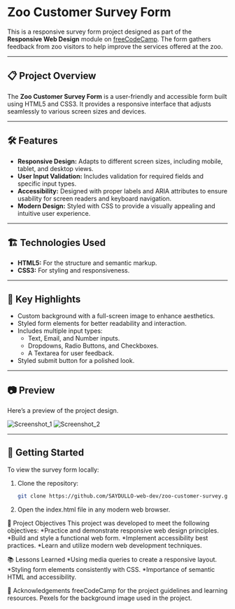 # Zoo Customer Survey Form

This is a responsive survey form project designed as part of the **Responsive Web Design** module on [freeCodeCamp](https://www.freecodecamp.org/). The form gathers feedback from zoo visitors to help improve the services offered at the zoo.

---

## 📋 Project Overview

The **Zoo Customer Survey Form** is a user-friendly and accessible form built using HTML5 and CSS3. It provides a responsive interface that adjusts seamlessly to various screen sizes and devices.

---

## 🛠️ Features

- **Responsive Design:** Adapts to different screen sizes, including mobile, tablet, and desktop views.
- **User Input Validation:** Includes validation for required fields and specific input types.
- **Accessibility:** Designed with proper labels and ARIA attributes to ensure usability for screen readers and keyboard navigation.
- **Modern Design:** Styled with CSS to provide a visually appealing and intuitive user experience.

---

## 🏗️ Technologies Used

- **HTML5:** For the structure and semantic markup.
- **CSS3:** For styling and responsiveness.

---

## 🌟 Key Highlights

- Custom background with a full-screen image to enhance aesthetics.
- Styled form elements for better readability and interaction.
- Includes multiple input types:
  - Text, Email, and Number inputs.
  - Dropdowns, Radio Buttons, and Checkboxes.
  - A Textarea for user feedback.
- Styled submit button for a polished look.

---

## 📷 Preview

Here’s a preview of the project design.

![Screenshot_1](https://github.com/user-attachments/assets/f5f93adf-6e2e-47ad-9225-a230123085bd)
![Screenshot_2](https://github.com/user-attachments/assets/24c5686e-c92f-487a-acdf-cb490c84a660)




---

## 🚀 Getting Started

To view the survey form locally:

1. Clone the repository:
   ```bash
   git clone https://github.com/SAYDULLO-web-dev/zoo-customer-survey.git

2. Open the index.html file in any modern web browser.


🎯 Project Objectives
This project was developed to meet the following objectives:
*Practice and demonstrate responsive web design principles.
*Build and style a functional web form.
*Implement accessibility best practices.
*Learn and utilize modern web development techniques.

📚 Lessons Learned
*Using media queries to create a responsive layout.
*Styling form elements consistently with CSS.
*Importance of semantic HTML and accessibility.

👏 Acknowledgements
freeCodeCamp for the project guidelines and learning resources.
Pexels for the background image used in the project.

